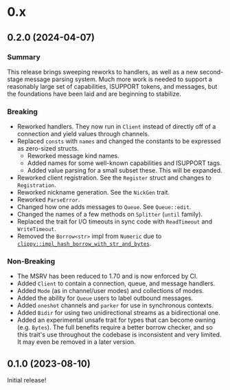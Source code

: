 # 0.x

## 0.2.0 (2024-04-07)

### Summary

This release brings sweeping reworks to handlers,
as well as a new second-stage message parsing system.
Much more work is needed to support a reasonably large set of capabilities,
ISUPPORT tokens, and messages, but the foundations have been laid and are
beginning to stabilize.

### Breaking

- Reworked handlers. They now run in `Client` instead of directly off of a
connection and yield values through channels.
- Replaced `consts` with `names` and changed the constants to be expressed as
zero-sized structs.
  - Reworked message kind names.
  - Added names for some well-known capabilities and ISUPPORT tags.
  - Added value parsing for a small subset these. This will be expanded.
- Reworked client registration. See the `Register` struct and changes
to `Registration`.
- Reworked nickname generation. See the `NickGen` trait.
- Reworked `ParseError`.
- Changed how one adds messages to `Queue`. See `Queue::edit`.
- Changed the names of a few methods on `Splitter` (`until` family).
- Replaced the trait for I/O timeouts in sync code with
`ReadTimeout` and `WriteTimeout`.
- Removed the `Borrow<str>` impl from `Numeric` due to
[`clippy::impl_hash_borrow_with_str_and_bytes`](https://rust-lang.github.io/rust-clippy/master/index.html#/impl_hash_borrow_with_str_and_bytes).

### Non-Breaking

- The MSRV has been reduced to 1.70 and is now enforced by CI.
- Added `Client` to contain a connection, queue, and message handlers.
- Added `Mode` (as in channel/user modes) and collections of modes.
- Added the ability for `Queue` users to label outbound messages.
- Added `oneshot` channels and `parker` for use in synchronous contexts.
- Added `Bidir` for using two unidirectional streams as a bidirectional one.
- Added an experimental unsafe trait for types that can become owning
(e.g. `Bytes`). The full benefits require a better borrow checker, and so
this trait's use throughout the codebase is inconsistent and very limited.
It may even be removed in a later version.

## 0.1.0 (2023-08-10)

Initial release!
